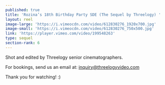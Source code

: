 ```yaml
---
published: true
title: 'Rozina’s 18th Birthday Party SDE (The Sequel by Threelogy) '
layout: reel
image-large: 'https://i.vimeocdn.com/video/612830276_1920x700.jpg'
image-small: 'https://i.vimeocdn.com/video/612830276_750x500.jpg'
link: 'https://player.vimeo.com/video/199548263'
type: sequel
section-rank: 6
---
```

Shot and edited by Threelogy senior cinematographers.

For bookings, send us an email at: inquiry@threelogyvideo.com

Thank you for watching! :)
